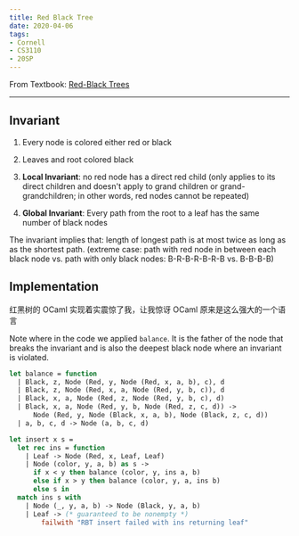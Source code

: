 ```yaml
---
title: Red Black Tree
date: 2020-04-06
tags: 
- Cornell
- CS3110
- 20SP
---
```


From Textbook: [Red-Black Trees](https://www.cs.cornell.edu/courses/cs3110/2020sp/textbook/eff/rb.html)

---

<!--more-->

## Invariant

1. Every node is colored either red or black

2. Leaves and root colored black

3. **Local Invariant**: no red node has a direct red child (only applies to its direct children and doesn't apply to grand children or grand-grandchildren; in other words, red nodes cannot be repeated)

4. **Global Invariant**: Every path from the root to a leaf has the same number of black nodes

The invariant implies that: length of longest path is at most twice as long as as the shortest path. (extreme case: path with red node in between each black node vs. path with only black nodes: B-R-B-R-B-R-B vs. B-B-B-B) 

## Implementation

红黑树的 OCaml 实现着实震惊了我，让我惊讶 OCaml 原来是这么强大的一个语言

Note where in the code we applied `balance`. It is the father of the node that breaks the invariant and is also the deepest black node where an invariant is violated. 

```Ocaml
let balance = function
  | Black, z, Node (Red, y, Node (Red, x, a, b), c), d
  | Black, z, Node (Red, x, a, Node (Red, y, b, c)), d
  | Black, x, a, Node (Red, z, Node (Red, y, b, c), d)
  | Black, x, a, Node (Red, y, b, Node (Red, z, c, d)) ->
      Node (Red, y, Node (Black, x, a, b), Node (Black, z, c, d))
  | a, b, c, d -> Node (a, b, c, d)

let insert x s =
  let rec ins = function
    | Leaf -> Node (Red, x, Leaf, Leaf)
    | Node (color, y, a, b) as s ->
      if x < y then balance (color, y, ins a, b)
      else if x > y then balance (color, y, a, ins b)
      else s in
  match ins s with
    | Node (_, y, a, b) -> Node (Black, y, a, b)
    | Leaf -> (* guaranteed to be nonempty *)
        failwith "RBT insert failed with ins returning leaf"
```